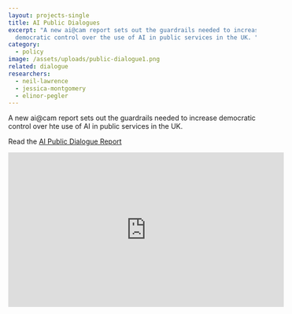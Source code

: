 ```yaml
---
layout: projects-single
title: AI Public Dialogues
excerpt: "A new ai@cam report sets out the guardrails needed to increase
  democratic control over the use of AI in public services in the UK. "
category:
  - policy
image: /assets/uploads/public-dialogue1.png
related: dialogue
researchers:
  - neil-lawrence
  - jessica-montgomery
  - elinor-pegler
---
```

A new ai@cam report sets out the guardrails needed to increase democratic control over hte use of AI in public services in the UK.







R﻿ead the [AI Public Dialogue Report](/assets/uploads/ai-cam-public-dialogue-report-with-appendix-v5-.pdf)



<iframe width="560" height="315" src="https://www.youtube.com/embed/joY2fcWyYro?si=3Xa5rraAjiG-fVER" title="YouTube video player" frameborder="0" allow="accelerometer; autoplay; clipboard-write; encrypted-media; gyroscope; picture-in-picture; web-share" referrerpolicy="strict-origin-when-cross-origin" allowfullscreen></iframe>
